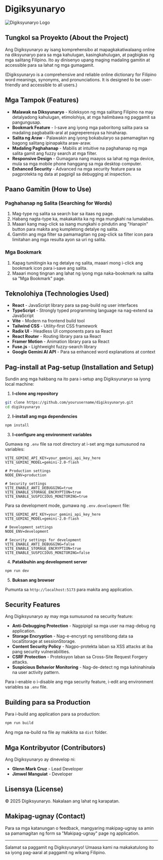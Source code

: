 # Digiksyunaryo

![Digiksyunaryo Logo](/uploads/logo.png)

## Tungkol sa Proyekto (About the Project)

Ang Digiksyunaryo ay isang komprehensibo at mapagkakatiwalaang online na diksyunaryo para sa mga kahulugan, kasingkahulugan, at pagbigkas ng mga salitang Filipino. Ito ay dinisenyo upang maging madaling gamitin at accessible para sa lahat ng mga gumagamit.

(Digiksyunaryo is a comprehensive and reliable online dictionary for Filipino word meanings, synonyms, and pronunciations. It is designed to be user-friendly and accessible to all users.)

## Mga Tampok (Features)

- **Malawak na Diksyunaryo** - Koleksyon ng mga salitang Filipino na may detalyadong kahulugan, etimolohiya, at mga halimbawa ng paggamit sa pangungusap.
- **Bookmark Feature** - I-save ang iyong mga paboritong salita para sa madaling pagbabalik-aral at pagreperensya sa hinaharap.
- **Salita ng Araw** - Palawakin ang iyong bokabularyo sa pamamagitan ng bagong salitang ipinapakita araw-araw.
- **Madaling Paghahanap** - Mabilis at intuitive na paghahanap ng mga salita gamit ang fuzzy search at mga filter.
- **Responsive Design** - Gumagana nang maayos sa lahat ng mga device, mula sa mga mobile phone hanggang sa mga desktop computer.
- **Enhanced Security** - Advanced na mga security feature para sa pagprotekta ng data at pagpigil sa debugging at inspection.

## Paano Gamitin (How to Use)

### Paghahanap ng Salita (Searching for Words)

1. Mag-type ng salita sa search bar sa itaas ng page.
2. Habang nagta-type ka, makakakita ka ng mga mungkahi na lumalabas.
3. Maaari kang mag-click sa isang mungkahi o pindutin ang "Hanapin" button para makita ang kumpletong detalye ng salita.
4. Gamitin ang mga filter sa pamamagitan ng pag-click sa filter icon para limitahan ang mga resulta ayon sa uri ng salita.

### Mga Bookmark

1. Kapag tumitingin ka ng detalye ng salita, maaari mong i-click ang bookmark icon para i-save ang salita.
2. Maaari mong tingnan ang lahat ng iyong mga naka-bookmark na salita sa "Mga Bookmark" page.

## Teknolohiya (Technologies Used)

- **React** - JavaScript library para sa pag-build ng user interfaces
- **TypeScript** - Strongly typed programming language na nag-extend sa JavaScript
- **Vite** - Modern na frontend build tool
- **Tailwind CSS** - Utility-first CSS framework
- **Radix UI** - Headless UI components para sa React
- **React Router** - Routing library para sa React
- **Framer Motion** - Animation library para sa React
- **Fuse.js** - Lightweight fuzzy-search library
- **Google Gemini AI API** - Para sa enhanced word explanations at context

## Pag-install at Pag-setup (Installation and Setup)

Sundin ang mga hakbang na ito para i-setup ang Digiksyunaryo sa iyong local machine:

1. **I-clone ang repository**

```bash
git clone https://github.com/yourusername/digiksyunaryo.git
cd digiksyunaryo
```

2. **I-install ang mga dependencies**

```bash
npm install
```

3. **I-configure ang environment variables**

Gumawa ng `.env` file sa root directory at i-set ang mga sumusunod na variables:

```
VITE_GEMINI_API_KEY=your_gemini_api_key_here
VITE_GEMINI_MODEL=gemini-2.0-flash

# Production settings
NODE_ENV=production

# Security settings
VITE_ENABLE_ANTI_DEBUGGING=true
VITE_ENABLE_STORAGE_ENCRYPTION=true
VITE_ENABLE_SUSPICIOUS_MONITORING=true
```

Para sa development mode, gumawa ng `.env.development` file:

```
VITE_GEMINI_API_KEY=your_gemini_api_key_here
VITE_GEMINI_MODEL=gemini-2.0-flash

# Development settings
NODE_ENV=development

# Security settings for development
VITE_ENABLE_ANTI_DEBUGGING=false
VITE_ENABLE_STORAGE_ENCRYPTION=true
VITE_ENABLE_SUSPICIOUS_MONITORING=false
```

4. **Patakbuhin ang development server**

```bash
npm run dev
```

5. **Buksan ang browser**

Pumunta sa `http://localhost:5173` para makita ang application.

## Security Features

Ang Digiksyunaryo ay may mga sumusunod na security feature:

- **Anti-Debugging Protection** - Nagpipigil sa mga user na mag-debug ng application.
- **Storage Encryption** - Nag-e-encrypt ng sensitibong data sa localStorage at sessionStorage.
- **Content Security Policy** - Nagpo-protekta laban sa XSS attacks at iba pang security vulnerabilities.
- **CSRF Protection** - Proteksyon laban sa Cross-Site Request Forgery attacks.
- **Suspicious Behavior Monitoring** - Nag-de-detect ng mga kahinahinala na user activity pattern.

Para i-enable o i-disable ang mga security feature, i-edit ang environment variables sa `.env` file.

## Building para sa Production

Para i-build ang application para sa production:

```bash
npm run build
```

Ang mga na-build na file ay makikita sa `dist` folder.

## Mga Kontribyutor (Contributors)

Ang Digiksyunaryo ay dinevelop ni:

- **Glenn Mark Cruz** - Lead Developer
- **Jimwel Manguiat** - Developer

## Lisensya (License)

© 2025 Digiksyunaryo. Nakalaan ang lahat ng karapatan.

## Makipag-ugnay (Contact)

Para sa mga katanungan o feedback, mangyaring makipag-ugnay sa amin sa pamamagitan ng form sa "Makipag-ugnay" page ng application.

---

Salamat sa paggamit ng Digiksyunaryo! Umaasa kami na makakatulong ito sa iyong pag-aaral at paggamit ng wikang Filipino.
